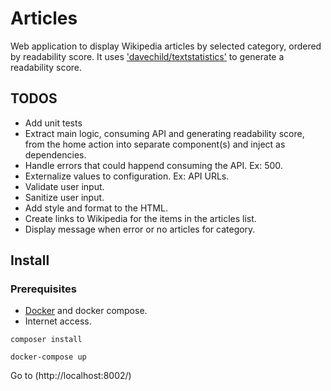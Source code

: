 # Articles
Web application to display Wikipedia articles by selected category, ordered by readability score.
It uses ['davechild/textstatistics'](https://github.com/DaveChild/Text-Statistics) to generate a readability score.

## TODOS
- Add unit tests
- Extract main logic, consuming API and generating readability score, from the home action into separate component(s) and inject as dependencies.
- Handle errors that could happend consuming the API. Ex: 500.
- Externalize values to configuration. Ex: API URLs.
- Validate user input.
- Sanitize user input.
- Add style and format to the HTML.
- Create links to Wikipedia for the items in the articles list.
- Display message when error or no articles for category.

## Install

### Prerequisites
- [Docker](https://www.docker.com/products/docker-desktop) and docker compose.
- Internet access.

`composer install`

`docker-compose up`

Go to (http://localhost:8002/)



